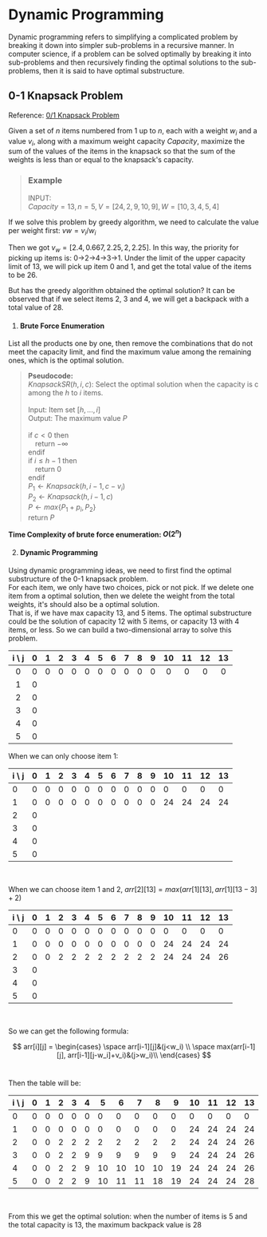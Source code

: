# Dynamic Programming
Dynamic programming refers to simplifying a complicated problem by breaking it down into simpler sub-problems in a recursive manner. In computer science, if a problem can be solved optimally by breaking it into sub-problems and then recursively finding the optimal solutions to the sub-problems, then it is said to have optimal substructure.

## 0-1 Knapsack Problem
Reference: [0/1 Knapsack Problem](https://www.geeksforgeeks.org/0-1-knapsack-problem-dp-10/)

Given a set of $n$ items numbered from $1$ up to $n$, each with a weight $w_i$ and a value $v_i$, along with a maximum weight capacity $Capacity$, maximize the sum of the values of the items in the knapsack so that the sum of the weights is less than or equal to the knapsack's capacity.

> ### Example<br>
> INPUT:<br> 
> $Capacity = 13, n = 5, V = [24,2,9,10,9], W = [10,3,4,5,4]$

If we solve this problem by greedy algorithm, we need to calculate the value per weight first: $vw = v_i / w_i$

Then we got $v_w = [2.4,0.667,2.25,2,2.25]$.
In this way, the priority for picking up items is: 0->2->4->3->1. Under the limit of the upper capacity limit of 13, we will pick up item 0 and 1, and get the total value of the items to be 26.

But has the greedy algorithm obtained the optimal solution? It can be observed that if we select items 2, 3 and 4, we will get a backpack with a total value of 28.

1. #### Brute Force Enumeration
List all the products one by one, then remove the combinations that do not meet the capacity limit, and find the maximum value among the remaining ones, which is the optimal solution.

> **Pseudocode:**<br>
> $KnapsackSR(h,i,c)$: Select the optimal solution when the capacity is c among the $h$ to $i$ items.<br> <br>
> Input: Item set $[{h, ..., i}]$<br>
> Output: The maximum value $P$<br><br>
> if $c < 0$ then<br>
> &emsp;return $-\infty$<br>
> endif<br>
> if $i \le h - 1$ then<br>
> &emsp;return 0<br>
> endif<br>
> $P_1 \gets Knapsack(h, i-1, c-v_i)$<br>
> $P_2 \gets Knapsack(h, i-1, c)$<br>
> $P \gets max\{P_1 + p_i, P_2\}$<br>
> return $P$

**Time Complexity of brute force enumeration: $O(2^n)$**

2. #### Dynamic Programming
Using dynamic programming ideas, we need to first find the optimal substructure of the 0-1 knapsack problem.<br>
For each item, we only have two choices, pick or not pick. If we delete one item from a optimal solution, then we delete the weight from the total weights, it's should also be a optimal solution.<br>
That is, if we have max capacity 13, and 5 items. The optimal substructure could be the solution of capacity 12 with 5 items, or capacity 13 with 4 items, or less.
So we can build a two-dimensional array to solve this problem.

| i \ j | 0 | 1 | 2 | 3 | 4 | 5 | 6 | 7 | 8 | 9 | 10 | 11 | 12 | 13 |
|:-----:|:---:|:---:|:---:|:---:|:---:|:---:|:---:|:---:|:---:|:---:|:---:|:---:|:---:|:---:|
| 0     | 0 | 0 | 0 | 0 | 0 | 0 | 0 | 0 | 0 | 0 | 0  | 0  | 0  | 0  |
| 1     | 0 |   |   |   |   |   |   |   |   |   |    |    |    |    |
| 2     | 0 |   |   |   |   |   |   |   |   |   |    |    |    |    |
| 3     | 0 |   |   |   |   |   |   |   |   |   |    |    |    |    |
| 4     | 0 |   |   |   |   |   |   |   |   |   |    |    |    |    |
| 5     | 0 |   |   |   |   |   |   |   |   |   |    |    |    |    |



When we can only choose item 1:
<table>
    <thead>
        <tr>
            <th>i \ j</th>
            <th>0</th>
            <th>1</th>
            <th>2</th>
            <th>3</th>
            <th>4</th>
            <th>5</th>
            <th>6</th>
            <th>7</th>
            <th>8</th>
            <th>9</th>
            <th>10</th>
            <th>11</th>
            <th>12</th>
            <th>13</th>
        </tr>
    </thead>
    <tbody>
        <tr>
            <td>0</td>
            <td>0</td>
            <td>0</td>
            <td>0</td>
            <td>0</td>
            <td>0</td>
            <td>0</td>
            <td>0</td>
            <td>0</td>
            <td>0</td>
            <td>0</td>
            <td>0</td>
            <td>0</td>
            <td>0</td>
            <td>0</td>
        </tr>
        <tr>
            <td>1</td>
            <td>0</td>
            <td>0</td>
            <td>0</td>
            <td>0</td>
            <td>0</td>
            <td>0</td>
            <td>0</td>
            <td>0</td>
            <td>0</td>
            <td>0</td>
            <td>24</td>
            <td>24</td>
            <td>24</td>
            <td>24</td>
        </tr>
        <tr>
            <td>2</td>
            <td>0</td>
            <td></td>
            <td></td>
            <td></td>
            <td></td>
            <td></td>
            <td></td>
            <td></td>
            <td></td>
            <td></td>
            <td></td>
            <td></td>
            <td></td>
            <td></td>
        </tr>
        <tr>
            <td>3</td>
            <td>0</td>
            <td></td>
            <td></td>
            <td></td>
            <td></td>
            <td></td>
            <td></td>
            <td></td>
            <td></td>
            <td></td>
            <td></td>
            <td></td>
            <td></td>
            <td></td>
        </tr>
        <tr>
            <td>4</td>
            <td>0</td>
            <td></td>
            <td></td>
            <td></td>
            <td></td>
            <td></td>
            <td></td>
            <td></td>
            <td></td>
            <td></td>
            <td></td>
            <td></td>
            <td></td>
            <td></td>
        </tr>
        <tr>
            <td>5</td>
            <td>0</td>
            <td></td>
            <td></td>
            <td></td>
            <td></td>
            <td></td>
            <td></td>
            <td></td>
            <td></td>
            <td></td>
            <td></td>
            <td></td>
            <td></td>
            <td></td>
        </tr>
    </tbody>
</table><br>

When we can choose item 1 and 2, $arr[2][13] = max(arr[1][13], arr[1][13-3]+2)$

<table>
    <thead>
        <tr>
            <th>i \ j</th>
            <th>0</th>
            <th>1</th>
            <th>2</th>
            <th>3</th>
            <th>4</th>
            <th>5</th>
            <th>6</th>
            <th>7</th>
            <th>8</th>
            <th>9</th>
            <th>10</th>
            <th>11</th>
            <th>12</th>
            <th>13</th>
        </tr>
    </thead>
    <tbody>
        <tr>
            <td>0</td>
            <td>0</td>
            <td>0</td>
            <td>0</td>
            <td>0</td>
            <td>0</td>
            <td>0</td>
            <td>0</td>
            <td>0</td>
            <td>0</td>
            <td>0</td>
            <td>0</td>
            <td>0</td>
            <td>0</td>
            <td>0</td>
        </tr>
        <tr>
            <td>1</td>
            <td>0</td>
            <td>0</td>
            <td>0</td>
            <td>0</td>
            <td>0</td>
            <td>0</td>
            <td>0</td>
            <td>0</td>
            <td>0</td>
            <td>0</td>
            <td>24</td>
            <td>24</td>
            <td>24</td>
            <td>24</td>
        </tr>
        <tr>
            <td>2</td>
            <td>0</td>
            <td>0</td>
            <td>2</td>
            <td>2</td>
            <td>2</td>
            <td>2</td>
            <td>2</td>
            <td>2</td>
            <td>2</td>
            <td>2</td>
            <td>24</td>
            <td>24</td>
            <td>24</td>
            <td>26</td>
        </tr>
        <tr>
            <td>3</td>
            <td>0</td>
            <td></td>
            <td></td>
            <td></td>
            <td></td>
            <td></td>
            <td></td>
            <td></td>
            <td></td>
            <td></td>
            <td></td>
            <td></td>
            <td></td>
            <td></td>
        </tr>
        <tr>
            <td>4</td>
            <td>0</td>
            <td></td>
            <td></td>
            <td></td>
            <td></td>
            <td></td>
            <td></td>
            <td></td>
            <td></td>
            <td></td>
            <td></td>
            <td></td>
            <td></td>
            <td></td>
        </tr>
        <tr>
            <td>5</td>
            <td>0</td>
            <td></td>
            <td></td>
            <td></td>
            <td></td>
            <td></td>
            <td></td>
            <td></td>
            <td></td>
            <td></td>
            <td></td>
            <td></td>
            <td></td>
            <td></td>
        </tr>
    </tbody>
</table><br>

So we can get the following formula:

$$ arr[i][j] =
\begin{cases}
\space arr[i-1][j]&(j<w_i) \\
\space max(arr[i-1][j], arr[i-1][j-w_i]+v_i)&(j>w_i)\\
\end{cases}
$$<br>

Then the table will be:
<table>
    <thead>
        <tr>
            <th>i \ j</th>
            <th>0</th>
            <th>1</th>
            <th>2</th>
            <th>3</th>
            <th>4</th>
            <th>5</th>
            <th>6</th>
            <th>7</th>
            <th>8</th>
            <th>9</th>
            <th>10</th>
            <th>11</th>
            <th>12</th>
            <th>13</th>
        </tr>
    </thead>
    <tbody>
        <tr>
            <td>0</td>
            <td>0</td>
            <td>0</td>
            <td>0</td>
            <td>0</td>
            <td>0</td>
            <td>0</td>
            <td>0</td>
            <td>0</td>
            <td>0</td>
            <td>0</td>
            <td>0</td>
            <td>0</td>
            <td>0</td>
            <td>0</td>
        </tr>
        <tr>
            <td>1</td>
            <td>0</td>
            <td>0</td>
            <td>0</td>
            <td>0</td>
            <td>0</td>
            <td>0</td>
            <td>0</td>
            <td>0</td>
            <td>0</td>
            <td>0</td>
            <td>24</td>
            <td>24</td>
            <td>24</td>
            <td>24</td>
        </tr>
        <tr>
            <td>2</td>
            <td>0</td>
            <td>0</td>
            <td>2</td>
            <td>2</td>
            <td>2</td>
            <td>2</td>
            <td>2</td>
            <td>2</td>
            <td>2</td>
            <td>2</td>
            <td>24</td>
            <td>24</td>
            <td>24</td>
            <td>26</td>
        </tr>
        <tr>
            <td>3</td>
            <td>0</td>
            <td>0</td>
            <td>2</td>
            <td>2</td>
            <td>9</td>
            <td>9</td>
            <td>9</td>
            <td>9</td>
            <td>9</td>
            <td>9</td>
            <td>24</td>
            <td>24</td>
            <td>24</td>
            <td>26</td>
        </tr>
        <tr>
            <td>4</td>
            <td>0</td>
            <td>0</td>
            <td>2</td>
            <td>2</td>
            <td>9</td>
            <td>10</td>
            <td>10</td>
            <td>10</td>
            <td>10</td>
            <td>19</td>
            <td>24</td>
            <td>24</td>
            <td>24</td>
            <td>26</td>
        </tr>
        <tr>
            <td>5</td>
            <td>0</td>
            <td>0</td>
            <td>2</td>
            <td>2</td>
            <td>9</td>
            <td>10</td>
            <td>11</td>
            <td>11</td>
            <td>18</td>
            <td>19</td>
            <td>24</td>
            <td>24</td>
            <td>24</td>
            <td>28</td>
        </tr>    
    </tbody>
</table><br>

From this we get the optimal solution: when the number of items is 5 and the total capacity is 13, the maximum backpack value is 28